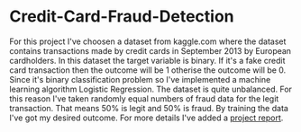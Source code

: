# Credit-Card-Fraud-Detection

For this project I've choosen a dataset from kaggle.com where the dataset contains transactions made by credit cards in September 2013 by European cardholders. In this dataset the target variable is binary. If it's a fake credit card transaction then the outcome will be 1 otherise the outcome will be 0. Since it's binary classification problem so I've implemented a machine learning algorithm Logistic Regression. The dataset is quite unbalanced. For this reason I've taken randomly equal numbers of fraud data for the legit transaction. That means 50% is legit and 50% is fraud. By training the data I've got my desired outcome. For more details I've added a [project report]([https://pages.github.com/](https://github.com/sifatkamal/Credit-Card-Fraud-Detection/blob/main/Project%20Report.docx)https://github.com/sifatkamal/Credit-Card-Fraud-Detection/blob/main/Project%20Report.docx).


